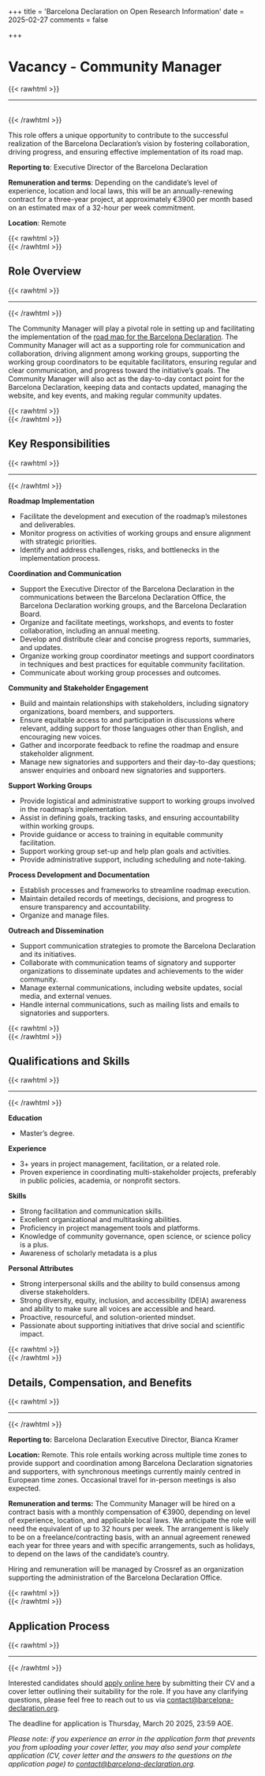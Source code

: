 +++
title = 'Barcelona Declaration on Open Research Information'
date = 2025-02-27
comments = false

+++

#  Vacancy - Community Manager
{{< rawhtml >}}
<hr class="small">
</br>
{{< /rawhtml >}}

This role offers a unique opportunity to contribute to the successful realization of the Barcelona Declaration’s vision by fostering collaboration, driving progress, and ensuring effective implementation of its road map.

**Reporting to**: Executive Director of the Barcelona Declaration

**Remuneration and terms**: Depending on the candidate’s level of experience, location and local laws, this will be an annually-renewing contract for a three-year project, at approximately €3900 per month based on an estimated max of a 32-hour per week commitment. 

**Location**: Remote

{{< rawhtml >}}
</br>
{{< /rawhtml >}}
## Role Overview 
{{< rawhtml >}}
<hr class="small">
{{< /rawhtml >}}

The Community Manager will play a pivotal role in setting up and facilitating the implementation of the [road map for the Barcelona Declaration](/roadmap). The Community Manager will act as a supporting role for communication and collaboration, driving alignment among working groups, supporting the working group coordinators to be equitable facilitators, ensuring regular and clear communication, and progress toward the initiative’s goals. The Community Manager will also act as the day-to-day contact point for the Barcelona Declaration, keeping data and contacts updated, managing the website, and key events, and making regular community updates.

{{< rawhtml >}}
</br>
{{< /rawhtml >}}
## Key Responsibilities
{{< rawhtml >}}
<hr class="small">
{{< /rawhtml >}}

**Roadmap Implementation**
- Facilitate the development and execution of the roadmap’s milestones and deliverables.
- Monitor progress on activities of working groups and ensure alignment with strategic priorities.
- Identify and address challenges, risks, and bottlenecks in the implementation process.

**Coordination and Communication**
- Support the Executive Director of the Barcelona Declaration in the communications between the Barcelona Declaration Office, the Barcelona Declaration working groups, and the Barcelona Declaration Board.
- Organize and facilitate meetings, workshops, and events to foster collaboration, including an annual meeting.
- Develop and distribute clear and concise progress reports, summaries, and updates.
- Organize working group coordinator meetings and support coordinators in techniques and best practices for equitable community facilitation.
- Communicate about working group processes and outcomes.

**Community and Stakeholder Engagement**
- Build and maintain relationships with stakeholders, including signatory organizations, board members, and supporters.
- Ensure equitable access to and participation in discussions where relevant, adding support for those languages other than English, and encouraging new voices.
- Gather and incorporate feedback to refine the roadmap and ensure stakeholder alignment.
- Manage new signatories and supporters and their day-to-day questions; answer enquiries and onboard new signatories and supporters.

**Support Working Groups**
- Provide logistical and administrative support to working groups involved in the roadmap’s implementation.
- Assist in defining goals, tracking tasks, and ensuring accountability within working groups.
- Provide guidance or access to training in equitable community facilitation.
- Support working group set-up and help plan goals and activities.
- Provide administrative support, including scheduling and note-taking.

**Process Development and Documentation**
- Establish processes and frameworks to streamline roadmap execution.
- Maintain detailed records of meetings, decisions, and progress to ensure transparency and accountability.
- Organize and manage files.

**Outreach and Dissemination**
- Support communication strategies to promote the Barcelona Declaration and its initiatives.
- Collaborate with communication teams of signatory and supporter organizations to disseminate updates and achievements to the wider community.
- Manage external communications, including website updates, social media, and external venues.
- Handle internal communications, such as mailing lists and emails to signatories and supporters.


{{< rawhtml >}}
</br>
{{< /rawhtml >}}
## Qualifications and Skills
{{< rawhtml >}}
<hr class="small">
{{< /rawhtml >}}

**Education**
- Master’s degree.

**Experience**
- 3+ years in project management, facilitation, or a related role.
- Proven experience in coordinating multi-stakeholder projects, preferably in public policies, academia, or nonprofit sectors.

**Skills**
- Strong facilitation and communication skills.
- Excellent organizational and multitasking abilities.
- Proficiency in project management tools and platforms.
- Knowledge of community governance, open science, or science policy is a plus.
- Awareness of scholarly metadata is a plus

**Personal Attributes**
- Strong interpersonal skills and the ability to build consensus among diverse stakeholders.
- Strong diversity, equity, inclusion, and accessibility (DEIA) awareness and ability to make sure all voices are accessible and heard.
- Proactive, resourceful, and solution-oriented mindset.
- Passionate about supporting initiatives that drive social and scientific impact.


{{< rawhtml >}}
</br>
{{< /rawhtml >}}
## Details, Compensation, and Benefits
{{< rawhtml >}}
<hr class="small">
{{< /rawhtml >}}

**Reporting to:** Barcelona Declaration Executive Director, Bianca Kramer  

**Location:** Remote. 
This role entails working across multiple time zones to provide support and coordination among Barcelona Declaration signatories and supporters, with synchronous meetings currently mainly centred in European time zones. Occasional travel for in-person meetings is also expected. 

**Remuneration and terms:** The Community Manager will be hired on a contract basis with a monthly compensation of €3900, depending on level of experience, location, and applicable local laws. We anticipate the role will need the equivalent of up to 32 hours per week. The arrangement is likely to be on a freelance/contracting basis, with an annual agreement renewed each year for three years and with specific arrangements, such as holidays, to depend on the laws of the candidate’s country. 

Hiring and remuneration will be managed by Crossref as an organization supporting the administration of the Barcelona Declaration Office.

{{< rawhtml >}}
</br>
{{< /rawhtml >}}
## Application Process
{{< rawhtml >}}
<hr class="small">
{{< /rawhtml >}}

Interested candidates should [apply online here](https://100hires.com/j/Dy6zRdy/apply) by submitting their CV and a cover letter outlining their suitability for the role. If you have any clarifying questions, please feel free to reach out to us via [contact@barcelona-declaration.org](mailto:contact@barcelona-declaration.org).

The deadline for application is Thursday, March 20 2025, 23:59 AOE.


*Please note: if you experience an error in the application form that prevents you from uploading your cover letter, you may also send your complete application (CV, cover letter and the answers to the questions on the application page) to [contact@barcelona-declaration.org](mailto:contact@barcelona-declaration.org).* 
